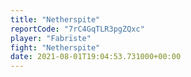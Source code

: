 ```yaml
---
title: "Netherspite"
reportCode: "7rC4GqTLR3pgZQxc"
player: "Fabrïste"
fight: "Netherspite"
date: 2021-08-01T19:04:53.731000+00:00
---
```

